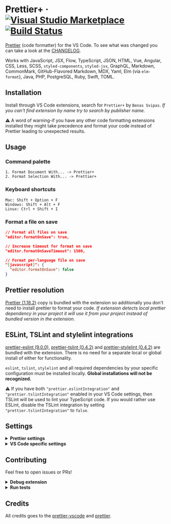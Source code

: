 # Prettier+ &middot; [![Visual Studio Marketplace](https://img.shields.io/visual-studio-marketplace/v/svipas.prettier-plus.svg)](https://marketplace.visualstudio.com/items?itemName=svipas.prettier-plus) [![Build Status](https://dev.azure.com/svipas/svipas/_apis/build/status/svipas.vscode-prettier-plus?branchName=master)](https://dev.azure.com/svipas/svipas/_build/latest?definitionId=4&branchName=master)

[Prettier](https://prettier.io) (code formatter) for the VS Code. To see what was changed you can take a look at the [CHANGELOG](https://github.com/svipas/vscode-prettier-plus/blob/master/CHANGELOG.md).

Works with JavaScript, JSX, Flow, TypeScript, JSON, HTML, Vue, Angular, CSS, Less, SCSS, `styled-components`, `styled-jsx`, GraphQL, Markdown, CommonMark, GitHub-Flavored Markdown, MDX, Yaml, Elm (via `elm-format`), Java, PHP, PostgreSQL, Ruby, Swift, TOML.

## Installation

Install through VS Code extensions, search for `Prettier+` by `Benas Svipas`. _If you can't find extension by name try to search by publisher name._

&#x26a0; A word of warning-if you have any other code formatting extensions installed they might take precedence and format your code instead of Prettier leading to unexpected results.

## Usage

### Command palette

```
1. Format Document With... -> Prettier+
2. Format Selection With... -> Prettier+
```

### Keyboard shortcuts

```
Mac: Shift + Option + F
Windows: Shift + Alt + F
Linux: Ctrl + Shift + I
```

### Format a file on save

```json
// Format all files on save
"editor.formatOnSave": true,

// Increase timeout for format on save
"editor.formatOnSaveTimeout": 1500,

// Format per-language file on save
"[javascript]": {
  "editor.formatOnSave": false
}
```

## Prettier resolution

[Prettier (1.18.2)](https://github.com/prettier/prettier) copy is bundled with the extension so additionally you don't need to install prettier to format your code. _If extension detects local prettier dependency in your project it will use it from your project instead of bundled version in the extension._

## ESLint, TSLint and stylelint integrations

[prettier-eslint (9.0.0)](https://github.com/prettier/prettier-eslint), [prettier-tslint (0.4.2)](https://github.com/azz/prettier-tslint) and [prettier-stylelint (0.4.2)](https://github.com/hugomrdias/prettier-stylelint) are bundled with the extension. There is no need for a separate local or global install of either for functionality.

`eslint`, `tslint`, `stylelint` and all required dependencies by your specific configuration must be installed locally. **Global installations will not be recognized.**

&#x26a0; If you have both `"prettier.eslintIntegration"` and `"prettier.tslintIntegration"` enabled in your VS Code settings, then TSLint will be used to lint your TypeScript code. If you would rather use ESLint, disable the TSLint integration by setting `"prettier.tslintIntegration"` to `false`.

## Settings

<details>
<summary><strong>Prettier settings</strong></summary>

Settings will be read from (listed by priority):

1. [Prettier config file](https://prettier.io/docs/en/configuration.html)
2. `.editorconfig`

Or if there's no Prettier config file:

1. `.editorconfig`
2. VS Code settings (described below with their defaults)

**prettier.printWidth (default: 80)**

Specify the line length that the printer will wrap on. [Learn more here.](https://prettier.io/docs/en/options.html#print-width)

**prettier.tabWidth (default: 2)**

Specify the number of spaces per indentation-level. [Learn more here.](https://prettier.io/docs/en/options.html#tab-width)

**prettier.singleQuote (default: false)**

Use single quotes instead of double quotes. [Learn more here.](https://prettier.io/docs/en/options.html#quotes)

**prettier.trailingComma (default: 'none')**

Print trailing commas wherever possible when multi-line. (A single-line array, for example, never gets trailing commas.) [Learn more here.](https://prettier.io/docs/en/options.html#trailing-commas)

Valid options:

- `"none"` - No trailing commas.
- `"es5"` - Trailing commas where valid in ES5 (objects, arrays, etc.)
- `"all"` - Trailing commas wherever possible (including function arguments). This requires node 8 or a transform.

**prettier.bracketSpacing (default: true)**

Print spaces between brackets in object literals. [Learn more here.](https://prettier.io/docs/en/options.html#bracket-spacing)

**prettier.jsxBracketSameLine (default: false)**

Put the `>` of a multi-line JSX element at the end of the last line instead of being alone on the next line (does not apply to self closing elements). [Learn more here.](https://prettier.io/docs/en/options.html#jsx-brackets)

**prettier.parser (default: '')**

Specify which parser to use. [Learn more here.](https://prettier.io/docs/en/options.html#parser)

_Prettier automatically infers the parser from the input file path, so you shouldn't have to change this setting._

Both the `babel` and `flow` parsers support the same set of JavaScript features (including Flow type annotations). They might differ in some edge cases, so if you run into one of those you can try `flow` instead of `babel`.

Valid options:

- `""` - Automatically infers the parser from the input file path.
- `"babel"` - Via `@babel/parser` named `babylon` until v1.16.0
- `"babel-flow"` - Same as `babel` but enables Flow parsing explicitly to avoid ambiguity. First available in v1.16.0
- `"flow"` - Via `flow-parser`
- `"typescript"` - Via `@typescript-eslint/typescript-estree`. First available in v1.4.0
- `"css"` - Via `postcss-scss` and `postcss-less`, autodetects which to use. First available in v1.7.1
- `"scss"` - Same parsers as `css`, prefers `postcss-scss`. First available in v1.7.1
- `"less"` - Same parsers as `css`, prefers `postcss-less`. First available in v1.7.1
- `"json"` - Via `@babel/parser parseExpression`. First available in v1.5.0
- `"json5"` - Same parser as `json`, but outputs as `json5`. First available in v1.13.0
- `"json-stringify"` - Same parser as `json`, but outputs like `JSON.stringify`. First available in v1.13.0
- `"graphql"` - Via `graphql/language`. First available in v1.5.0
- `"markdown"` - Via `remark-parse`. First available in v1.8.0
- `"mdx"` - Via `remark-parse` and `@mdx-js/mdx`. First available in v1.15.0
- `"html"` - Via `angular-html-parser`. First available in 1.15.0
- `"vue"` - Same parser as `html`, but also formats vue-specific syntax. First available in 1.10.0
- `"angular"` - Same parser as `html`, but also formats angular-specific syntax via `angular-estree-parser`. First available in 1.15.0
- `"lwc"` - Same parser as `html`, but also formats LWC-specific syntax for unquoted template attributes. First available in 1.17.0
- `"yaml` - Via `yaml` and `yaml-unist-parser`. First available in 1.14.0

**prettier.semi (default: true)**

Print semicolons at the ends of statements. [Learn more here.](https://prettier.io/docs/en/options.html#semicolons)

**prettier.useTabs (default: false)**

Indent lines with tabs instead of spaces. [Learn more here.](https://prettier.io/docs/en/options.html#tabs)

**prettier.proseWrap (default: 'preserve')**

By default, Prettier will wrap markdown text as-is since some services use a linebreak-sensitive renderer, e.g. GitHub comment and BitBucket. In some cases you may want to rely on editor/viewer soft wrapping instead, so this option allows you to opt out with `"never"`. [Learn more here.](https://prettier.io/docs/en/options.html#prose-wrap)

Valid options:

- `"preserve"` - Wrap prose as-is. First available in v1.9.0
- `"always"` - Wrap prose if it exceeds the print width.
- `"never"` - Do not wrap prose.

**prettier.arrowParens (default: 'avoid')**

Include parentheses around a sole arrow function parameter. [Learn more here.](https://prettier.io/docs/en/options.html#arrow-function-parentheses)

Valid options:

- `"avoid"` - Omit parens when possible. Example: `x => x`
- `"always"` - Always include parens. Example: `(x) => x`

**prettier.jsxSingleQuote (default: false)**

Use single quotes instead of double quotes in JSX. [Learn more here.](https://prettier.io/docs/en/options.html#jsx-quotes)

**prettier.htmlWhitespaceSensitivity (default: 'css')**

Specify the global whitespace sensitivity for HTML files. [Learn more here.](https://prettier.io/docs/en/options.html#html-whitespace-sensitivity)

Valid options:

- `"css"` - Respect the default value of CSS `display` property.
- `"strict"` - Whitespaces are considered sensitive.
- `"ignore"` - Whitespaces are considered insensitive.

**prettier.endOfLine (default: 'auto')**

Specify the end of line used by Prettier. [Learn more here.](https://prettier.io/docs/en/options.html#end-of-line)

Valid options:

- `"auto"` - Maintain existing line endings (mixed values within one file are normalised by looking at what's used after the first line)
- `"lf"` - Line Feed only (`\n`), common on Linux and macOS as well as inside git repos
- `"crlf"` - Carriage Return + Line Feed characters (`\r\n`), common on Windows
- `"cr"` - Carriage Return character only (`\r`), used very rarely

**prettier.quoteProps (default: 'as-needed')**

Change when properties in objects are quoted. [Learn more here.](https://prettier.io/docs/en/options.html#quote-props)

Valid options:

- `"as-needed"` - Only add quotes around object properties where required.
- `"consistent"` - If at least one property in an object requires quotes, quote all properties.
- `"preserve"` - Respect the input use of quotes in object properties.

</details>

<details>
<summary><strong>VS Code specific settings</strong></summary>

These settings are specific to VS Code and need to be set in the VS Code settings file. See the [documentation](https://code.visualstudio.com/docs/getstarted/settings) for how to do that.

**prettier.eslintIntegration (default: false) - JavaScript and TypeScript only**

Use [prettier-eslint](https://github.com/prettier/prettier-eslint) instead of _prettier_. Other settings will only be fallbacks in case they could not be inferred from eslint rules.

**prettier.tslintIntegration (default: false) - JavaScript and TypeScript only**

Use [prettier-tslint](https://github.com/azz/prettier-tslint) instead of _prettier_. Other settings will only be fallbacks in case they could not be inferred from tslint rules.

**prettier.stylelintIntegration (default: false) - CSS, SCSS and Less only**

Use [prettier-stylelint](https://github.com/hugomrdias/prettier-stylelint) instead of _prettier_. Other settings will only be fallbacks in case they could not be inferred from stylelint rules.

**prettier.requireConfig (default: false)**

Require a config file to format code.

**prettier.ignorePath (default: .prettierignore)**

Path to a `.prettierignore` or similar file such as `.gitignore`. Files which match will not be formatted. Set to `null` to not read ignore files. **Restart required.**

**prettier.disableLanguages (default: ["vue"])**

List of languages IDs to ignore. **Restart required.** _Disabling a language enabled in a parent folder will prevent formatting instead of letting any other formatter to run._

</details>

## Contributing

Feel free to open issues or PRs!

<details>
<summary><strong>Debug extension</strong></summary>

- Open this repository inside VS Code.
- Run `Debug: Select and Start Debugging` from command palette or open debug sidebar.
- Select `Launch extension`.

</details>

<details>
<summary><strong>Run tests</strong></summary>

- Run tests from terminal via `yarn test`

</details>

## Credits

All credits goes to the [prettier-vscode](https://github.com/prettier/prettier-vscode) and [prettier](https://github.com/prettier/prettier).
